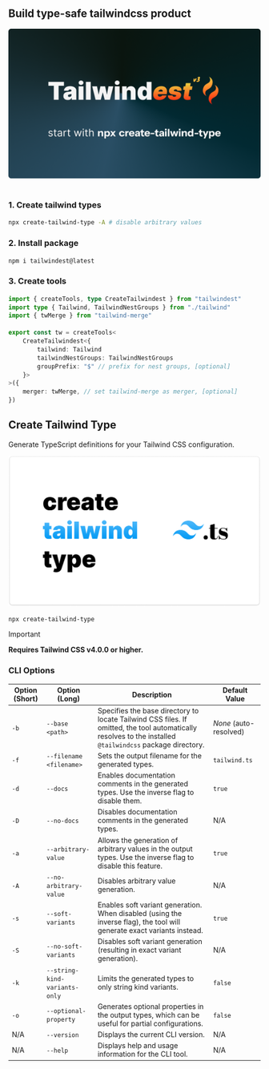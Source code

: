 <br />

## Build type-safe tailwindcss product

<div align="center">
<img src="./images/tailwindest-banner.png" width="550px" alt="tailwindest banner" />
</div>

<br />

### 1. Create tailwind types

```bash
npx create-tailwind-type -A # disable arbitrary values
```

### 2. Install package

```bash
npm i tailwindest@latest
```

### 3. Create tools

```ts
import { createTools, type CreateTailwindest } from "tailwindest"
import type { Tailwind, TailwindNestGroups } from "./tailwind"
import { twMerge } from "tailwind-merge"

export const tw = createTools<
    CreateTailwindest<{
        tailwind: Tailwind
        tailwindNestGroups: TailwindNestGroups
        groupPrefix: "$" // prefix for nest groups, [optional]
    }>
>({
    merger: twMerge, // set tailwind-merge as merger, [optional]
})
```

## Create Tailwind Type

Generate TypeScript definitions for your Tailwind CSS configuration.

<div align="center">
<img src="./images/create-tailwind-type-banner.png" width="550px" alt="tailwindest banner" />
</div>

```bash
npx create-tailwind-type
```

> [!IMPORTANT]  
> **Requires Tailwind CSS v4.0.0 or higher.**

### CLI Options

| Option (Short) | Option (Long)                 | Description                                                                                                                                               | Default Value          |
| -------------- | ----------------------------- | --------------------------------------------------------------------------------------------------------------------------------------------------------- | ---------------------- |
| `-b`           | `--base <path>`               | Specifies the base directory to locate Tailwind CSS files. If omitted, the tool automatically resolves to the installed `@tailwindcss` package directory. | _None_ (auto-resolved) |
| `-f`           | `--filename <filename>`       | Sets the output filename for the generated types.                                                                                                         | `tailwind.ts`          |
| `-d`           | `--docs`                      | Enables documentation comments in the generated types. Use the inverse flag to disable them.                                                              | `true`                 |
| `-D`           | `--no-docs`                   | Disables documentation comments in the generated types.                                                                                                   | N/A                    |
| `-a`           | `--arbitrary-value`           | Allows the generation of arbitrary values in the output types. Use the inverse flag to disable this feature.                                              | `true`                 |
| `-A`           | `--no-arbitrary-value`        | Disables arbitrary value generation.                                                                                                                      | N/A                    |
| `-s`           | `--soft-variants`             | Enables soft variant generation. When disabled (using the inverse flag), the tool will generate exact variants instead.                                   | `true`                 |
| `-S`           | `--no-soft-variants`          | Disables soft variant generation (resulting in exact variant generation).                                                                                 | N/A                    |
| `-k`           | `--string-kind-variants-only` | Limits the generated types to only string kind variants.                                                                                                  | `false`                |
| `-o`           | `--optional-property`         | Generates optional properties in the output types, which can be useful for partial configurations.                                                        | `false`                |
| N/A            | `--version`                   | Displays the current CLI version.                                                                                                                         | N/A                    |
| N/A            | `--help`                      | Displays help and usage information for the CLI tool.                                                                                                     | N/A                    |
